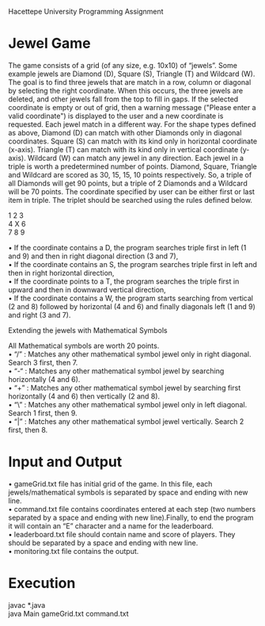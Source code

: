 Hacettepe University Programming Assignment

# Jewel Game

The game consists of a grid (of any size, e.g. 10x10) of “jewels”. Some example jewels are Diamond (D), 
Square (S), Triangle (T) and Wildcard (W). The goal is to find three jewels that are match in a row, column or diagonal by selecting the right 
coordinate. When this occurs, the three jewels are deleted, and other jewels fall from the top to fill in gaps. If the selected coordinate is empty 
or out of grid, then a warning message ("Please enter a valid coordinate") is displayed to the user and a new coordinate is requested.
Each jewel match in a different way. For the shape types defined as above, Diamond (D) can match with other Diamonds only in diagonal coordinates. 
Square (S) can match with its kind only in horizontal coordinate (x-axis). Triangle (T) can match with its kind only in vertical coordinate (y-axis). 
Wildcard (W) can match any jewel in any direction. Each jewel in a triple is worth a predetermined number of points. Diamond, Square, Triangle and Wildcard 
are scored as 30, 15, 15, 10 points respectively. So, a triple of all Diamonds will get 90 points, but a triple of 2 Diamonds and a Wildcard will be 70 points. 
The coordinate specified by user can be either first or last item in triple. The triplet should be searched using the rules defined below.
  
  1 2 3  
  4 X 6  
  7 8 9  
  
• If the coordinate contains a D, the program searches triple first in left (1 and 9) and then in right diagonal direction (3 and 7),  
• If the coordinate contains an S, the program searches triple first in left and then in right horizontal direction,  
• If the coordinate points to a T, the program searches the triple first in upward and then in downward vertical direction,  
• If the coordinate contains a W, the program starts searching from vertical (2 and 8) followed by horizontal (4 and 6) and finally diagonals left (1 and 9) and right (3 and 7).

Extending the jewels with Mathematical Symbols

All Mathematical symbols are worth 20 points.  
• “/” : Matches any other mathematical symbol jewel only in right diagonal. Search 3 first, then 7.  
• “-“ : Matches any other mathematical symbol jewel by searching horizontally (4 and 6).  
• “+” : Matches any other mathematical symbol jewel by searching first horizontally (4 and 6) then vertically (2 and 8).  
• “\” : Matches any other mathematical symbol jewel only in left diagonal. Search 1 first, then 9.  
• “|” : Matches any other mathematical symbol jewel vertically. Search 2 first, then 8.

# Input and Output
• gameGrid.txt file has initial grid of the game. In this file, each jewels/mathematical symbols is separated by space and ending with new line.  
• command.txt file contains coordinates entered at each step (two numbers separated by a space and ending with new line).Finally, to end the program it will contain an “E” character and a name for the leaderboard.  
• leaderboard.txt file should contain name and score of players. They should be separated by a space and ending with new line.  
• monitoring.txt file contains the output.  

# Execution
   javac *.java  
   java Main gameGrid.txt command.txt
